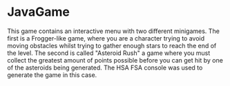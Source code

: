 # JavaGame
This game contains an interactive menu with two different minigames. 
The first is a Frogger-like game, where you are a character trying to avoid moving obstacles whilst trying to gather enough stars to reach the end of the level.
The second is called "Asteroid Rush" a game where you must collect the greatest amount of points possible before you can get hit by one of the asteroids being generated.
The HSA FSA console was used to generate the game in this case.
